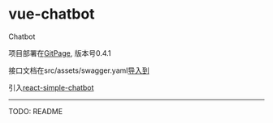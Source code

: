 # vue-chatbot

Chatbot

项目部署在[GitPage](https://wzyjerry.github.io/vue-chatbot/dist/#/), 版本号0.4.1

接口文档在src/assets/swagger.yaml[导入到](https://editor.swagger.io)

引入[react-simple-chatbot](https://lucasbassetti.com.br/react-simple-chatbot/#/)

---
TODO: README